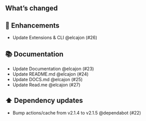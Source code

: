 ## What’s changed

## 🚀 Enhancements

- Update Extensions & CLI @elcajon (#26)

## 📚 Documentation

- Update Documentation @elcajon (#23)
- Update README.md @elcajon (#24)
- Update DOCS.md @elcajon (#25)
- Update Read.me @elcajon (#27)

## ⬆️ Dependency updates

- Bump actions/cache from v2.1.4 to v2.1.5 @dependabot (#22)
